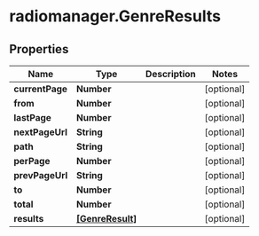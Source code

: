 # radiomanager.GenreResults

## Properties
Name | Type | Description | Notes
------------ | ------------- | ------------- | -------------
**currentPage** | **Number** |  | [optional] 
**from** | **Number** |  | [optional] 
**lastPage** | **Number** |  | [optional] 
**nextPageUrl** | **String** |  | [optional] 
**path** | **String** |  | [optional] 
**perPage** | **Number** |  | [optional] 
**prevPageUrl** | **String** |  | [optional] 
**to** | **Number** |  | [optional] 
**total** | **Number** |  | [optional] 
**results** | [**[GenreResult]**](GenreResult.md) |  | [optional] 


